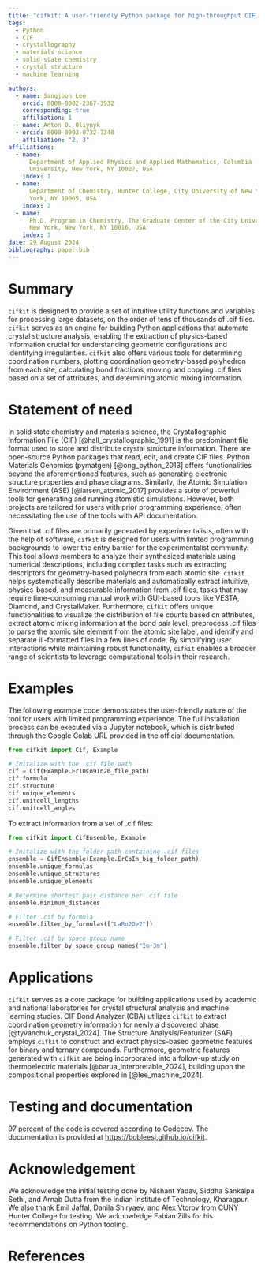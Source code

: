 ```yaml
---
title: "cifkit: A user-friendly Python package for high-throughput CIF analysis"
tags:
  - Python
  - CIF
  - crystallography
  - materials science
  - solid state chemistry
  - crystal structure
  - machine learning

authors:
  - name: Sangjoon Lee
    orcid: 0000-0002-2367-3932
    corresponding: true
    affiliation: 1
  - name: Anton O. Oliynyk
  - orcid: 0000-0003-0732-7340
    affiliation: "2, 3"
affiliations:
  - name:
      Department of Applied Physics and Applied Mathematics, Columbia
      University, New York, NY 10027, USA
    index: 1
  - name:
      Department of Chemistry, Hunter College, City University of New York, New
      York, NY 10065, USA
    index: 2
  - name:
      Ph.D. Program in Chemistry, The Graduate Center of the City University of
      New York, New York, NY 10016, USA
    index: 3
date: 29 August 2024
bibliography: paper.bib
---
```


# Summary

`cifkit` is designed to provide a set of intuitive utility functions and
variables for processing large datasets, on the order of tens of thousands of
.cif files. `cifkit` serves as an engine for building Python applications that
automate crystal structure analysis, enabling the extraction of physics-based
information crucial for understanding geometric configurations and identifying
irregularities. `cifkit` also offers various tools for determining coordination
numbers, plotting coordination geometry-based polyhedron from each site,
calculating bond fractions, moving and copying .cif files based on a set of
attributes, and determining atomic mixing information.

# Statement of need

In solid state chemistry and materials science, the Crystallographic Information
File (CIF) [@hall_crystallographic_1991] is the predominant file format used to
store and distribute crystal structure information. There are open-source Python
packages that read, edit, and create CIF files. Python Materials Genomics
(pymatgen) [@ong_python_2013] offers functionalities beyond the aforementioned
features, such as generating electronic structure properties and phase diagrams.
Similarly, the Atomic Simulation Environment (ASE) [@larsen_atomic_2017]
provides a suite of powerful tools for generating and running atomistic
simulations. However, both projects are tailored for users with prior
programming experience, often necessitating the use of the tools with API
documentation.

Given that .cif files are primarily generated by experimentalists, often with
the help of software, `cifkit` is designed for users with limited programming
backgrounds to lower the entry barrier for the experimentalist community. This
tool allows members to analyze their synthesized materials using numerical
descriptions, including complex tasks such as extracting descriptors for
geometry-based polyhedra from each atomic site. `cifkit` helps systematically
describe materials and automatically extract intuitive, physics-based, and
measurable information from .cif files, tasks that may require time-consuming
manual work with GUI-based tools like VESTA, Diamond, and CrystalMaker.
Furthermore, `cifkit` offers unique functionalities to visualize the
distribution of file counts based on attributes, extract atomic mixing
information at the bond pair level, preprocess .cif files to parse the atomic
site element from the atomic site label, and identify and separate ill-formatted
files in a few lines of code. By simplifying user interactions while maintaining
robust functionality, `cifkit` enables a broader range of scientists to leverage
computational tools in their research.

# Examples

The following example code demonstrates the user-friendly nature of the tool for
users with limited programming experience. The full installation process can be
executed via a Jupyter notebook, which is distributed through the Google Colab
URL provided in the official documentation.

```python
from cifkit import Cif, Example

# Initalize with the .cif file path
cif = Cif(Example.Er10Co9In20_file_path)
cif.formula
cif.structure
cif.unique_elements
cif.unitcell_lengths
cif.unitcell_angles
```

To extract information from a set of .cif files:

```python
from cifkit import CifEnsemble, Example

# Initalize with the folder path containing .cif files
ensemble = CifEnsemble(Example.ErCoIn_big_folder_path)
ensemble.unique_formulas
ensemble.unique_structures
ensemble.unique_elements

# Determine shortest pair distance per .cif file
ensemble.minimum_distances

# Filter .cif by formula
ensemble.filter_by_formulas(["LaRu2Ge2"])

# Filter .cif by space group name
ensemble.filter_by_space_group_names("Im-3m")
```

# Applications 

`cifkit` serves as a core package for building applications used by academic and
national laboratories for crystal structural analysis and machine learning
studies. CIF Bond Analyzer (CBA) utilizes `cifkit` to extract coordination
geometry information for newly a discovered phase [@tyvanchuk_crystal_2024]. The
Structure Analysis/Featurizer (SAF) employs `cifkit` to construct and extract
physics-based geometric features for binary and ternary compounds. Furthermore,
geometric features generated with `cifkit` are being incorporated into a
follow-up study on thermoelectric materials [@barua_interpretable_2024],
building upon the compositional properties explored in [@lee_machine_2024].

# Testing and documentation

97 percent of the code is covered according to Codecov. The documentation is
provided at https://bobleesj.github.io/cifkit.

# Acknowledgement

We acknowledge the initial testing done by Nishant Yadav, Siddha Sankalpa Sethi,
and Arnab Dutta from the Indian Institute of Technology, Kharagpur. We also
thank Emil Jaffal, Danila Shiryaev, and Alex Vtorov from CUNY Hunter College for
testing. We acknowledge Fabian Zills for his recommendations on Python tooling.

# References
